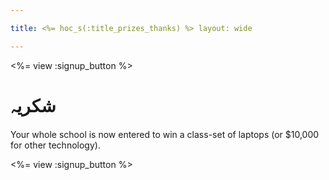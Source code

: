 ```yaml
---

title: <%= hoc_s(:title_prizes_thanks) %> layout: wide

---
```


<%= view :signup_button %>

# شکريہ

Your whole school is now entered to win a class-set of laptops (or $10,000 for other technology).

<%= view :signup_button %>
